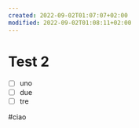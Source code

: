 ```yaml
---
created: 2022-09-02T01:07:07+02:00
modified: 2022-09-02T01:08:11+02:00
---
```


# Test 2

- [ ] uno
- [ ] due
- [ ] tre

#ciao
